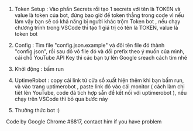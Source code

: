 1. Token Setup : Vào phần Secrets rồi tạo 1 secrets với tên là TOKEN và value là token của bot, đừng bao giờ để token thẳng trong code vì nếu làm vậy bạn sẽ có khả năng bị người khác trộm Token bot , nếu chạy chương trình trong VSCode thì tạo 1 giá trị có tên là TOKEN, value là token bot

2. Config : Tìm file "config.json.example" và đôi tên file đó thành "config.json", rồi sau đó vô file đó và đổi prefix theo ý muốn của mình, cái chỗ YouTube API Key thì các bạn tự lên Google sreach cách tìm nhé

3. Khởi động : bấm run

4. UptimeRobot : copy cái link từ cửa sổ xuất hiện thêm khi bạn bấm run, và vào trang uptimerobot , paste link đó vào cái monitor ( cách làm chi tiêt lên YouTube, code đã tích hợp sẵn để kết nối với uptimerobot	), nếu chạy trên VSCode thì bỏ qua bước này

5. Thưởng thức bot :)

Code by Google Chrome #6817, contact him if you have problem


